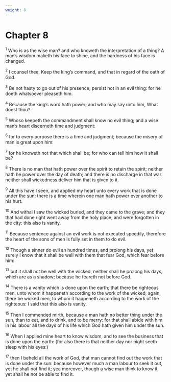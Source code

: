```yaml
---
weight: 8
---
```


# Chapter 8

<sup>1</sup> Who is as the wise man? and who knoweth the interpretation of a thing? A man’s wisdom maketh his face to shine, and the hardness of his face is changed. 

<sup>2</sup> I counsel thee, Keep the king’s command, and that in regard of the oath of God. 

<sup>3</sup> Be not hasty to go out of his presence; persist not in an evil thing: for he doeth whatsoever pleaseth him. 

<sup>4</sup> Because the king’s word hath power; and who may say unto him, What doest thou? 

<sup>5</sup> Whoso keepeth the commandment shall know no evil thing; and a wise man’s heart discerneth time and judgment: 

<sup>6</sup> for to every purpose there is a time and judgment; because the misery of man is great upon him: 

<sup>7</sup> for he knoweth not that which shall be; for who can tell him how it shall be? 

<sup>8</sup> There is no man that hath power over the spirit to retain the spirit; neither hath he power over the day of death; and there is no discharge in that war: neither shall wickedness deliver him that is given to it. 

<sup>9</sup> All this have I seen, and applied my heart unto every work that is done under the sun: there is a time wherein one man hath power over another to his hurt. 

<sup>10</sup> And withal I saw the wicked buried, and they came to the grave; and they that had done right went away from the holy place, and were forgotten in the city: this also is vanity. 

<sup>11</sup> Because sentence against an evil work is not executed speedily, therefore the heart of the sons of men is fully set in them to do evil. 

<sup>12</sup> Though a sinner do evil an hundred times, and prolong his days, yet surely I know that it shall be well with them that fear God, which fear before him: 

<sup>13</sup> but it shall not be well with the wicked, neither shall he prolong his days, which are as a shadow; because he feareth not before God. 

<sup>14</sup> There is a vanity which is done upon the earth; that there be righteous men, unto whom it happeneth according to the work of the wicked; again, there be wicked men, to whom it happeneth according to the work of the righteous: I said that this also is vanity. 

<sup>15</sup> Then I commended mirth, because a man hath no better thing under the sun, than to eat, and to drink, and to be merry: for that shall abide with him in his labour all the days of his life which God hath given him under the sun. 

<sup>16</sup> When I applied mine heart to know wisdom, and to see the business that is done upon the earth: (for also there is that neither day nor night seeth sleep with his eyes:) 

<sup>17</sup> then I beheld all the work of God, that man cannot find out the work that is done under the sun: because however much a man labour to seek it out, yet he shall not find it; yea moreover, though a wise man think to know it, yet shall he not be able to find it. 


